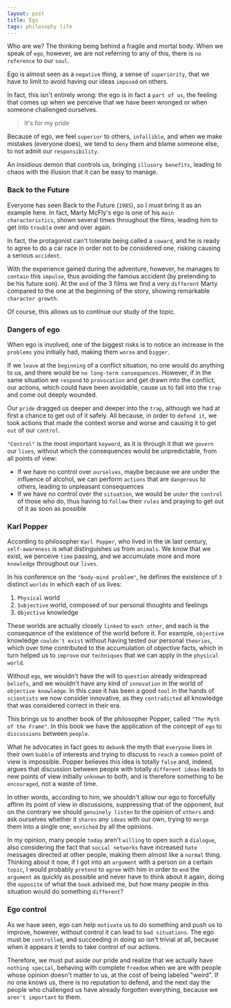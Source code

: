```yaml
---
layout: post
title: Ego
tags: philosophy life
---
```


Who are we? The thinking being behind a fragile and mortal body.
When we speak of `ego`, however, we are not referring to any of this, there is `no reference`
to our `soul`.

Ego is almost seen as a `negative` thing, a sense of `superiority`, that we have to limit to
avoid having our ideas `imposed` on others.

In fact, this isn't entirely wrong: the ego is in fact a `part of us`, the feeling that comes up
when we perceive that we have been wronged or when someone challenged ourselves.

> It's for my pride

Because of ego, we feel `superior` to others, `infallible`, and when we make mistakes
(everyone does), we tend to `deny` them and blame someone else, to not admit our `responsibility`.

An insidious demon that controls us, bringing `illusory benefits`, leading to chaos with the
illusion that it can be easy to manage.

### Back to the Future
Everyone has seen Back to the Future (`1985`), so I must bring it as an example here.
In fact, Marty McFly's ego is one of his `main characteristics`, shown several times throughout
the films, leading him to get into `trouble` over and over again.

In fact, the protagonist can't tolerate being called a `coward`, and he is ready to agree to do
a car race in order not to be considered one, risking causing a serious `accident`.

With the experience gained during the adventure, however, he manages to `contain` this `impulse`,
thus avoiding the famous accident (by pretending to be his future son).
At the `end` of the 3 films we find a very `different` Marty compared to the one at the
beginning of the story, showing remarkable `character growth`.

Of course, this allows us to continue our study of the topic.

### Dangers of ego
When ego is involved, one of the biggest risks is to notice an increase in the `problems` you
initially had, making them `worse` and `bigger`.

If we `leave` at the `beginning` of a conflict situation, no one would do anything to us, and
there would be `no long-term consequences`.
However, if in the same situation we `respond` to `provocation` and get drawn into the conflict,
our actions, which could have been avoidable, cause us to fall into the `trap` and come out deeply
wounded.

Our `pride` dragged us deeper and deeper into the `trap`, although we had at first a chance to get
out of it safely.
All because, in order to `defend it`, we took actions that made the context worse and worse and
causing it to get `out` of our `control`.

`"Control"` is the most important `keyword`, as it is through it that we `govern` our `lives`, without
which the consequences would be unpredictable, from all points of view:
- If we have no control over `ourselves`, maybe because we are under the influence of alcohol,
  we can perform `actions` that are `dangerous` to others, leading to unpleasant consequences
- If we have no control over the `situation`, we would be `under` the `control` of those who do,
  thus having to `follow` their `rules` and praying to get out of it as soon as possible

### Karl Popper
According to philosopher `Karl Popper`, who lived in the `UK` last century, `self-awareness` is what
distinguishes us from `animals`.
We know that we exist, we perceive `time` passing, and we accumulate more and more `knowledge`
throughout our `lives`.

In his conference on the `"body-mind problem"`, he defines the existence of `3` distinct `worlds`
in which each of us lives:
1. `Physical` world
2. `Subjective` world, composed of our personal thoughts and feelings
3. `Objective` knowledge

These worlds are actually closely `linked` to `each other`, and each is the consequence of the
existence of the world before it.
For example, `objective` knowledge `couldn't exist` without having tested our personal `theories`,
which over time contributed to the accumulation of objective facts, which in turn helped us to
`improve` our `techniques` that we can apply in the `physical world`.

Without `ego`, we wouldn't have the will to `question` already widespread `beliefs`, and we wouldn't
have any kind of `innovation` in the world of `objective knowledge`.
In this case it has been a good `tool` in the hands of `scientists` we now consider innovative,
as they `contradicted` all knowledge that was considered correct in their era.

This brings us to another book of the philosopher Popper, called `"The Myth of the Frame"`.
In this book we have the application of the concept of `ego` to `discussions` between `people`.

What he advocates in fact goes to `debun`k the myth that `everyone` lives in their own `bubble` of
interests and trying to discuss to `reach` a `common` point of view is impossible.
Popper believes this idea is totally `false` and, indeed, argues that discussion between people with
totally `different ideas` leads to new points of view initially `unknown` to both, and is therefore
something to be `encouraged`, not a waste of time.

In other words, according to him, we shouldn't allow our ego to forcefully affirm its point of view in
discussions, suppressing that of the opponent, but on the contrary we should `genuinely listen` to the
opinion of `others` and ask ourselves whether it `shares` any `ideas` with our own, trying to `merge`
them into a single one, `enriched` by all the opinions.

In my opinion, many people `today` aren't `willing` to open such a `dialogue`, also considering the
fact that `social networks` have increased `hate` messages directed at other people, making them
almost like a `normal` thing.
Thinking about it now, if I got into an `argument` with a person on a certain `topic`, I would
probably `pretend` to `agree` with him in order to `end` the `argument` as quickly as possible and
never have to think about it again, doing the `opposite` of what the `book` advised me, but how many
people in this situation would do something `different`?

### Ego control
As we have seen, ego can help `motivate` us to do something and push us to improve, however,
without control it can lead to `bad situations`.
The ego must be `controlled`, and succeeding in doing so isn't trivial at all, because
when it appears it tends to take control of our actions.

Therefore, we must put aside our pride and realize that we actually have `nothing special`,
behaving with complete `freedom` when we are with people whose opinion doesn't matter to us,
at the cost of being labeled "weird".
If no one knows us, there is no reputation to defend, and the next day the people who challenged us
have already forgotten everything, because we `aren't important` to them.
